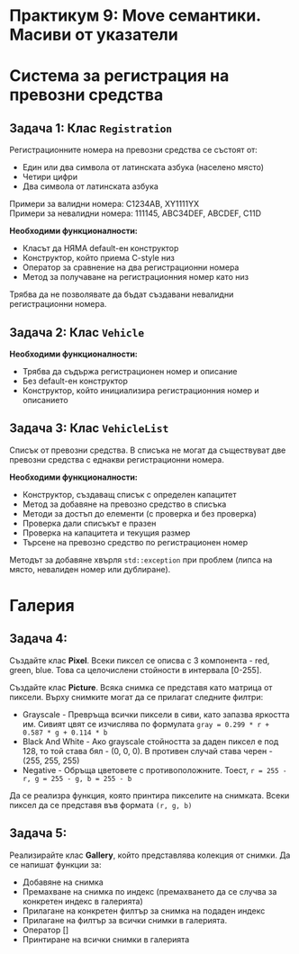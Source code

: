 # Практикум 9: Move семантики. Масиви от указатели

# Система за регистрация на превозни средства

## Задача 1: Клас `Registration`

Регистрационните номера на превозни средства се състоят от:
- Един или два символа от латинската азбука (населено място)
- Четири цифри
- Два символа от латинската азбука

Примери за валидни номера: C1234AB, XY1111YX  
Примери за невалидни номера: 111145, ABC34DEF, ABCDEF, C11D

**Необходими функционалности:**
- Класът да НЯМА default-ен конструктор
- Конструктор, който приема C-style низ
- Оператор за сравнение на два регистрационни номера
- Метод за получаване на регистрационния номер като низ

Трябва да не позволявате да бъдат създавани невалидни регистрационни номера.

## Задача 2: Клас `Vehicle`

**Необходими функционалности:**
- Трябва да съдържа регистрационен номер и описание
- Без default-ен конструктор
- Конструктор, който инициализира регистрационния номер и описанието

## Задача 3: Клас `VehicleList`

Списък от превозни средства. В списъка не могат да съществуват две превозни средства с еднакви регистрационни номера.

**Необходими функционалности:**
- Конструктор, създаващ списък с определен капацитет
- Метод за добавяне на превозно средство в списъка
- Методи за достъп до елементи (с проверка и без проверка)
- Проверка дали списъкът е празен
- Проверка на капацитета и текущия размер
- Търсене на превозно средство по регистрационен номер

Методът за добавяне хвърля `std::exception` при проблем (липса на място, невалиден номер или дублиране).

# Галерия 

## Задача 4:
Създайте клас **Pixel**. Всеки пиксел се описва с 3 компонента - red, green, blue. Това са целочислени стойности в интервала [0-255].

Създайте клас **Picture**. Всяка снимка се представя като матрица от пиксели. Върху снимките могат да се прилагат следните филтри:
- Grayscale - Превръща всички пиксели в сиви, като запазва яркостта им. Сивият цвят се изчислява по формулата ```gray = 0.299 * r + 0.587 * g + 0.114 * b```
- Black And White - Ако grayscale стойността за даден пиксел е под 128, то той става бял - (0, 0, 0). В противен случай става черен - (255, 255, 255)
- Negative - Обръща цветовете с противоположните. Тоест, ```r = 255 - r, g = 255 - g, b = 255 - b```

Да се реализра функция, която принтира пикселите на снимката. Всеки пиксел да се представя във формата ```(r, g, b)```

## Задача 5:
Реализирайте клас **Gallery**, който представлява колекция от снимки. Да се напишат функции за: 
- Добавяне на снимка
- Премахване на снимка по индекс (премахването да се случва за конкретен индекс в галерията)
- Прилагане на конкретен филтър за снимка на подаден индекс
- Прилагане на филтър за всички снимки в галерията.
- Оператор []
- Принтиране на всички снимки в галерията
